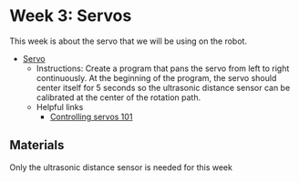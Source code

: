 # Week 3: Servos

This week is about the servo that we will be using on the robot.

- [Servo](./servo.ino)
  - Instructions: Create a program that pans the servo from left to right continuously. At the beginning of the program, the servo should center itself for 5 seconds so the ultrasonic distance sensor can be calibrated at the center of the rotation path.
  - Helpful links
    - [Controlling servos 101](https://docs.arduino.cc/learn/electronics/servo-motors)

## Materials

Only the ultrasonic distance sensor is needed for this week
